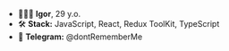 - 🧑🏻‍🦱 <b>Igor</b>, 29 y.o.
- 🛠 <b>Stack:</b> JavaScript, React, Redux ToolKit, TypeScript
- 📮 <b>Telegram:</b> @dontRememberMe



